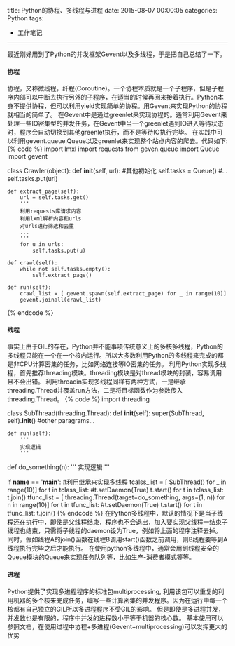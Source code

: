 title: Python的协程、多线程与进程
date: 2015-08-07 00:00:05
categories: Python
tags:
- 工作笔记
---

最近刚好用到了Python的并发框架Gevent以及多线程，于是把自己总结了一下。


#### 协程
协程，又称微线程，纤程(Coroutine)。一个协程本质就是一个子程序，但是子程序内部可以中断去执行另外的子程序，在适当的时候再回来接着执行。Python本身不提供协程，但可以利用yield实现简单的协程。用Gevent来实现Python的协程就相当的简单了。
在Gevent中是通过greenlet来实现协程的。通常利用Gevent来处理一些IO密集型的并发任务，在Gevent中当一个greenlet遇到IO进入等待状态时，程序会自动切换到其他greenlet执行，而不是等待IO执行完毕。
在实践中可以利用gevent.queue.Queue以及greenlet来实现整个站点内容的爬去。代码如下:
{% code %}
import lmxl
import requests
from geven.queue import Queue
import gevent

class Crawler(object):
    def __init__(self, url):
        #其他初始化
        self.tasks = Queue()
        #...
        self.tasks.put(url)

    def extract_page(self):
        url = self.tasks.get()
        '''
        利用requests库请求内容
        利用lxml解析内容和urls
        对urls进行筛选和去重
        ...
        '''
        for u in urls:
            self.tasks.put(u)

    def crawl(self):
        while not self.tasks.empty():
            self.extract_page()

    def run(self):
        crawl_list = [ gevent.spawn(self.extract_page) for _ in range(10)]
        gevent.joinall(crawl_list)
{% endcode %}
<!--more-->

#### 线程
事实上由于GIL的存在，Python并不能事项传统意义上的多核多线程，Python的多线程只能在一个在一个核内运行。所以大多数利用Python的多线程来完成的都是非CPU计算密集的任务，比如网络连接等IO密集的任务。
利用Python实现多线程，首先推荐threading模块。threading模块是对thread模块的封装，容易调用且不会出错。
利用threadin实现多线程同样有两种方式，一是继承threading.Thread并覆盖run方法，二是将目标函数作为参数传入threading.Thread。
{% code %}
import threading

class SubThread(threading.Thread):
    def __init__(self):
        super(SubThread, self).__init__()
        #other paragrams...

    def run(self):
        '''
        实现逻辑
        '''

def do_something(n):
    '''
    实现逻辑
    '''

if __name__ == '__main__':
    #利用继承来实现多线程
    tcalss_list = [ SubThread() for _ in range(10)]
    for t in tclass_list:
        #t.setDaemon(True)
        t.start()
    for t in tclass_list:
        t.join()
    tfunc_list = [ threading.Thread(target=do_something, args=(1, n)) for n in range(10)]
    for t in tfunc_list:
        #t.setDaemon(True)
        t.start()
    for t in tfunc_list:
        t.join()
{% endcode %}
在Python多线程中，默认的情况下是当子线程还在执行中，即使是父线程结束，程序也不会退出，加入要实现父线程一结束子线程也结束，只需将子线程的daemon设为True，例如将上面的程序注释去掉。
同时，假如线程A的join()函数在线程B调用start()函数之前调用，则B线程要等到A线程执行完毕之后才能执行。
在使用python多线程中，通常会用到线程安全的Queue模块的Queue来实现任务队列等，比如生产-消费者模式等等。


#### 进程
Python提供了实现多进程程序的标准包multiprocessing, 利用该包可以重复的利用机器的多个核来完成任务，编写一些计算密集的并发程序。因为在运行中每一个核都有自己独立的GIL所以多进程程序不受GIL的影响。
但是即使是多进程并发，并发数也是有限的，程序中并发的进程数小于等于机器的核心数。
基本使用可以参照文档，在使用过程中协程+多进程(Gevent+multiprocessing)可以发挥更大的优势
